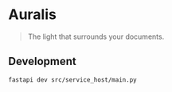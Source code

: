 # Auralis
> The light that surrounds your documents.

## Development
```bash
fastapi dev src/service_host/main.py
```
